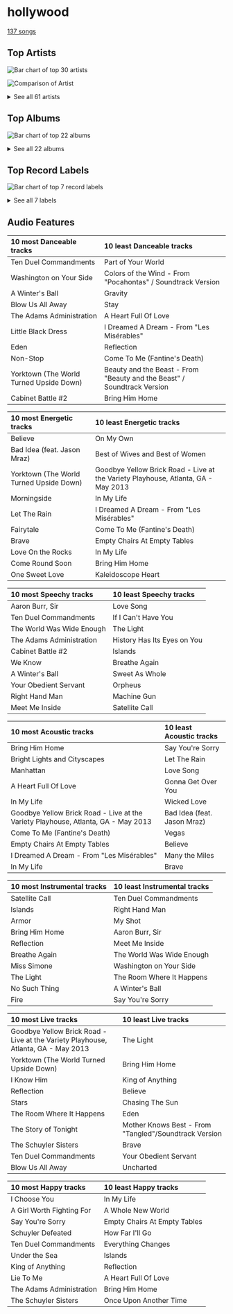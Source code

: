 # hollywood

[137 songs](hollywood_tracks.md)

## Top Artists

![Bar chart of top 30 artists](../images/genres/hollywood/artists.png)

![Comparison of Artist](../images/genres/hollywood/artists_comparison.png)


<details>
<summary>See all 61 artists</summary>

|   Number of Tracks | Art                                                                                              | Artist                                                                                 | 🔗                                                           |
|-------------------:|:-------------------------------------------------------------------------------------------------|:---------------------------------------------------------------------------------------|:------------------------------------------------------------|
|                 59 | <img src="https://i.scdn.co/image/ab6761610000e5eb0bae7cfd3b32b10154e0b8b3" alt="" width="50" /> | [Sara Bareilles](../artists/sara_bareilles.md)                                         | [🔗](https://open.spotify.com/artist/2Sqr0DXoaYABbjBo9HaMkM) |
|                 29 | <img src="https://i.scdn.co/image/ab67616d0000b2733743f2dba9dde74bf4338540" alt="" width="50" /> | [Original Broadway Cast of Hamilton](../artists/original_broadway_cast_of_hamilton.md) | [🔗](https://open.spotify.com/artist/3UUJfRbrA2nTbcg4i0MOwu) |
|                 26 | <img src="https://i.scdn.co/image/84dc87cca456089fc5cfa2d7593d9d960ca4553f" alt="" width="50" /> | [Lin-Manuel Miranda](../artists/lin_manuel_miranda.md)                                 | [🔗](https://open.spotify.com/artist/4aXXDj9aZnlshx7mzj3W1N) |
|                 18 | <img src="https://i.scdn.co/image/ab6761610000e5ebb35dba51746ae3ebb2d8958b" alt="" width="50" /> | [Leslie Odom Jr.](../artists/leslie_odom_jr_.md)                                       | [🔗](https://open.spotify.com/artist/3cR4rhS2hBWqI7rJEBacvN) |
|                 11 | <img src="https://i.scdn.co/image/ab67616d0000b273b47bb04577839c77f2e300bd" alt="" width="50" /> | [Phillipa Soo](../artists/phillipa_soo.md)                                             | [🔗](https://open.spotify.com/artist/2OEGI2wrCVmvavKEOMlccy) |
|                 10 | <img src="https://i.scdn.co/image/ab6761610000e5ebe36c599c230a7fda002d3d34" alt="" width="50" /> | [Anthony Ramos](../artists/anthony_ramos.md)                                           | [🔗](https://open.spotify.com/artist/660YptcR0hNHJ8iEr1qcse) |
|                 10 | <img src="https://i.scdn.co/image/ab6761610000e5ebf638289c7621609519d8ad24" alt="" width="50" /> | [Daveed Diggs](../artists/daveed_diggs.md)                                             | [🔗](https://open.spotify.com/artist/3twuAojvYNrlWZpMkxLm3P) |
|                  9 | <img src="nan" alt="" width="50" />                                                              | [Okieriete Onaodowan](../artists/okieriete_onaodowan.md)                               | [🔗](https://open.spotify.com/artist/6G3sPhnj4JBCsBVBGvZnkk) |
|                  9 | <img src="https://i.scdn.co/image/ab6761610000e5ebc698d53b77db34027b00f853" alt="" width="50" /> | [Disney](../artists/disney.md)                                                         | [🔗](https://open.spotify.com/artist/3xvaSlT4xsyk6lY1ESOspO) |
|                  7 | <img src="https://i.scdn.co/image/ab6761610000e5eba25d44efab14a3d43b2f78ea" alt="" width="50" /> | Christopher Jackson                                                                    | [🔗](https://open.spotify.com/artist/6sLwRSXSUF5JTUnQaFenyj) |
|                  7 | <img src="https://i.scdn.co/image/8342768be08c1c9bf4af1d4584a103bcb3042704" alt="" width="50" /> | Colm Wilkinson                                                                         | [🔗](https://open.spotify.com/artist/4hKV8PcRBaHZqBJjSn8OJE) |
|                  5 | <img src="https://i.scdn.co/image/ab67616d0000b2735fe78562e8ab0b95a2349f54" alt="" width="50" /> | Renée Elise Goldsberry                                                                 | [🔗](https://open.spotify.com/artist/5VJN4jB6PqqEg4kJiAj6Eu) |
|                  5 | <img src="https://i.scdn.co/image/191d9c926a51e6d0abc49b7416689b52a2662efc" alt="" width="50" /> | Lea Salonga                                                                            | [🔗](https://open.spotify.com/artist/1GlMjIezcLwV3OFlX0uXOv) |
|                  4 | <img src="https://i.scdn.co/image/ab67616d0000b2736b59fdeebe247885983d6dcf" alt="" width="50" /> | Judy Kuhn                                                                              | [🔗](https://open.spotify.com/artist/7tHd518aPjJYUgyv9bidBz) |
|                  3 | <img src="https://i.scdn.co/image/ab6761610000e5eb07ccc2fd86f64d13368998de" alt="" width="50" /> | Jonathan Groff                                                                         | [🔗](https://open.spotify.com/artist/7KkqUt65v6LMtR369OQ6FB) |
|                  3 | <img src="https://i.scdn.co/image/ab6761610000e5eb408a975888e8eeea2aa8e604" alt="" width="50" /> | Idina Menzel                                                                           | [🔗](https://open.spotify.com/artist/73Np75Wv2tju61Eo9Zw4IR) |
|                  3 | <img src="nan" alt="" width="50" />                                                              | Terrence Mann                                                                          | [🔗](https://open.spotify.com/artist/5uBIsYz9WatgoViLG6pVj2) |
|                  3 | <img src="https://i.scdn.co/image/2f27b88be41ed8e21e7db0cf192385c14736f8a0" alt="" width="50" /> | Eddie Redmayne                                                                         | [🔗](https://open.spotify.com/artist/4EJP6Qhk6l18LumCcpEfLw) |
|                  3 | <img src="https://i.scdn.co/image/4696b636f6be50265a1226814629eea4ed48a8e6" alt="" width="50" /> | Kristen Bell                                                                           | [🔗](https://open.spotify.com/artist/2kHxkdiKCSnHMkhIgFBZaI) |
|                  2 | <img src="nan" alt="" width="50" />                                                              | Samuel E. Wright                                                                       | [🔗](https://open.spotify.com/artist/6Id8rcDNyBXPcgKQVfQ8rX) |
|                  2 | <img src="https://i.scdn.co/image/ab6761610000e5eb0011a003b54943e02654e1f4" alt="" width="50" /> | Samantha Barks                                                                         | [🔗](https://open.spotify.com/artist/4gOl5m9dY7IGAipqpul7GZ) |
|                  2 | <img src="https://i.scdn.co/image/ab6761610000e5eb65c99d6d784dc2cabd2a5492" alt="" width="50" /> | Mandy Moore                                                                            | [🔗](https://open.spotify.com/artist/2LJxr7Pt3JnP60eLxwbDOu) |
|                  2 | <img src="https://i.scdn.co/image/ab67616d0000b273a6d80e2ed079cf1183ade19a" alt="" width="50" /> | Angela Lansbury                                                                        | [🔗](https://open.spotify.com/artist/0LtVJXnPR8msCJiE2DjHxy) |
|                  1 | <img src="https://i.scdn.co/image/ab67616d0000b27350a8f03cc6bd438ca8d306db" alt="" width="50" /> | Students                                                                               | [🔗](https://open.spotify.com/artist/7oaoEBdRqHXfoiGYa55Atp) |
|                  1 | <img src="nan" alt="" width="50" />                                                              | Beth Fowler                                                                            | [🔗](https://open.spotify.com/artist/7KNW6OwcA260MsaEtnvhxV) |
|                  1 | <img src="nan" alt="" width="50" />                                                              | Harvey Fierstein                                                                       | [🔗](https://open.spotify.com/artist/7G6zawIBBtDX1WvuT97Ei9) |
|                  1 | <img src="https://i.scdn.co/image/ab6761610000e5eb7f23b93005b02c1503cc5379" alt="" width="50" /> | Cher                                                                                   | [🔗](https://open.spotify.com/artist/72OaDtakiy6yFqkt4TsiFt) |
|                  1 | <img src="https://i.scdn.co/image/ab67616d0000b273170e79548d280867ef12742b" alt="" width="50" /> | Les Misérables Cast                                                                    | [🔗](https://open.spotify.com/artist/71wy5iisVKXLZgoPxdFi8A) |
|                  1 | <img src="nan" alt="" width="50" />                                                              | Agatha Lee Monn                                                                        | [🔗](https://open.spotify.com/artist/6kHu5ICQRBZdsAHjAjQlmp) |
|                  1 | <img src="https://i.scdn.co/image/ab6761610000e5ebdc4b4e69e26eb1367eb8b796" alt="" width="50" /> | Jon Rua                                                                                | [🔗](https://open.spotify.com/artist/69NsP4MC1JbfvKMwpx2oy8) |
|                  1 | <img src="https://i.scdn.co/image/ab67616d0000b27356896680295a2000b46609f4" alt="" width="50" /> | Aaron Tveit                                                                            | [🔗](https://open.spotify.com/artist/68h2f0WXn4zEctSgNYozXx) |
|                  1 | <img src="https://i.scdn.co/image/ab6761610000e5eb21f0cc7dc3f69be76f6f7c11" alt="" width="50" /> | Joseph Williams                                                                        | [🔗](https://open.spotify.com/artist/5xk0kRuXn1zToTHpHAqpui) |
|                  1 | <img src="https://i.scdn.co/image/ab6761610000e5ebb464513265be8765dddc19bb" alt="" width="50" /> | Frances Ruffelle                                                                       | [🔗](https://open.spotify.com/artist/5uSeMCBhe3DiROdFrwaXkw) |
|                  1 | <img src="https://i.scdn.co/image/b7cb8a2d95ba2ca94fc0e133611b5b680014c52e" alt="" width="50" /> | Auli'i Cravalho                                                                        | [🔗](https://open.spotify.com/artist/5mnS9jJdKQQcRSqFu5YPVe) |
|                  1 | <img src="https://i.scdn.co/image/ab67616d0000b27317f613f05ec89836d8c4ad0c" alt="" width="50" /> | Jerry Orbach                                                                           | [🔗](https://open.spotify.com/artist/5i2OpmeVKsmViqoETxuOvO) |
|                  1 | <img src="https://i.scdn.co/image/ab67616d0000b2730cc79e7adefed420553e65fe" alt="" width="50" /> | Jason Weaver                                                                           | [🔗](https://open.spotify.com/artist/5UdPkKWd8YNR5xGcmqH9QJ) |
|                  1 | <img src="https://i.scdn.co/image/ab67616d0000b27354900b60ad3ceff554807176" alt="" width="50" /> | Amanda Seyfried                                                                        | [🔗](https://open.spotify.com/artist/5RZjpmuD14JKXvB8Ry1G1u) |
|                  1 | <img src="nan" alt="" width="50" />                                                              | Katie Lopez                                                                            | [🔗](https://open.spotify.com/artist/5Kkhk21siwbW3BfZUwpykJ) |
|                  1 | <img src="https://i.scdn.co/image/e8f69e48f7ae80c6247fda3bf03d6155ae0d7282" alt="" width="50" /> | Hugh Jackman                                                                           | [🔗](https://open.spotify.com/artist/5F1aoppMtU3OMiltO8ymJ2) |
|                  1 | <img src="nan" alt="" width="50" />                                                              | Donna Murphy                                                                           | [🔗](https://open.spotify.com/artist/5BuTOT6mPoNZ5EmaPheBI9) |
|                  1 | <img src="https://i.scdn.co/image/ab6761610000e5ebce8d5be6690c6964069ab8e0" alt="" width="50" /> | Jason Mraz                                                                             | [🔗](https://open.spotify.com/artist/4phGZZrJZRo4ElhRtViYdl) |
|                  1 | <img src="https://i.scdn.co/image/ab6761610000e5eb583a4cf451be21040cfaa0a4" alt="" width="50" /> | Jodi Benson                                                                            | [🔗](https://open.spotify.com/artist/4mmMtabvFCKA6HfmVmitNH) |
|                  1 | <img src="nan" alt="" width="50" />                                                              | Chorus - Mulan                                                                         | [🔗](https://open.spotify.com/artist/4KpdqBDU2C5gB3vhdojuqA) |
|                  1 | <img src="https://i.scdn.co/image/ab6761610000e5eb8c7085cb6bc26d51b510656c" alt="" width="50" /> | Jasmine Cephas-Jones                                                                   | [🔗](https://open.spotify.com/artist/4H3e5t5utgPvj6Nsuda5QF) |
|                  1 | <img src="https://i.scdn.co/image/ab6761610000e5ebbf591218adebbf576d52e665" alt="" width="50" /> | Santino Fontana                                                                        | [🔗](https://open.spotify.com/artist/47NluEnhJda2gsnjuvcoob) |
|                  1 | <img src="nan" alt="" width="50" />                                                              | Jerry Tondo                                                                            | [🔗](https://open.spotify.com/artist/3wUpOiaLjwAZNregbC7CxO) |
|                  1 | <img src="nan" alt="" width="50" />                                                              | Chorus - Beauty And the Beast                                                          | [🔗](https://open.spotify.com/artist/3kWWBtNzJFtKA222gZz39d) |
|                  1 | <img src="https://i.scdn.co/image/ab67616d0000b273a22b3c7eefefd14e57cc068b" alt="" width="50" /> | Brad Kane                                                                              | [🔗](https://open.spotify.com/artist/3dAzSJ9lQnJSq5Z0OgDBep) |
|                  1 | <img src="nan" alt="" width="50" />                                                              | Ephraim Sykes                                                                          | [🔗](https://open.spotify.com/artist/3brilvMAN6ILRUMvaqJWdG) |
|                  1 | <img src="https://i.scdn.co/image/ab6761610000e5eb5dcabf363571181dba3ecf66" alt="" width="50" /> | Matthew Wilder                                                                         | [🔗](https://open.spotify.com/artist/3bmFPbLMiLxtR9tFrTcKcP) |
|                  1 | <img src="nan" alt="" width="50" />                                                              | Zachary Levi                                                                           | [🔗](https://open.spotify.com/artist/3XSyTI9ct70ZheMESAv2st) |
|                  1 | <img src="https://i.scdn.co/image/ab67616d0000b27354bf67d6993451d2c9eae5e1" alt="" width="50" /> | David Bryant                                                                           | [🔗](https://open.spotify.com/artist/2yPfp367ZwywK1lbGg00b8) |
|                  1 | <img src="nan" alt="" width="50" />                                                              | Randy Graff                                                                            | [🔗](https://open.spotify.com/artist/2iRiwwxcJb6fXCxO5jt1cz) |
|                  1 | <img src="https://i.scdn.co/image/038078d1e58100273d291941ce8ef965a62a70c6" alt="" width="50" /> | Marni Nixon                                                                            | [🔗](https://open.spotify.com/artist/2Npf96k0QoY8YYwqnELDmQ) |
|                  1 | <img src="https://i.scdn.co/image/ab6761610000e5eb1cf32251011d049c26855ae4" alt="" width="50" /> | AURORA                                                                                 | [🔗](https://open.spotify.com/artist/1WgXqy2Dd70QQOU7Ay074N) |
|                  1 | <img src="https://i.scdn.co/image/ab67616d0000b273c77218620de388c559ba5bbb" alt="" width="50" /> | Ariana DeBose                                                                          | [🔗](https://open.spotify.com/artist/1Np9GsrPO7dlczjvdehBxs) |
|                  1 | <img src="https://i.scdn.co/image/09f4a0a499359540e40075f8e912d7c3e94bc4a6" alt="" width="50" /> | Anne Hathaway                                                                          | [🔗](https://open.spotify.com/artist/0nIyPY7J7G68WgQEOLHn0x) |
|                  1 | <img src="nan" alt="" width="50" />                                                              | Ernie Sabella                                                                          | [🔗](https://open.spotify.com/artist/0RH6EMxqfzCEB7QCSKQ4xr) |
|                  1 | <img src="nan" alt="" width="50" />                                                              | Sasha Hutchings                                                                        | [🔗](https://open.spotify.com/artist/0Pg2rEmiZEnmxw4eQwtvsR) |
|                  1 | <img src="https://i.scdn.co/image/ab67616d0000b27327028def34ab4b09f54f76d4" alt="" width="50" /> | Nathan Lane                                                                            | [🔗](https://open.spotify.com/artist/0P0do9GwiSgweSF6Ui3mrv) |
|                  1 | <img src="https://i.scdn.co/image/ab67616d0000b27394c1072c43f5c7f98f517067" alt="" width="50" /> | James Hong                                                                             | [🔗](https://open.spotify.com/artist/00erTY7OuCOdNTN36srPNN) |

</details>

## Top Albums

![Bar chart of top 22 albums](../images/genres/hollywood/albums.png)


<details>
<summary>See all 22 albums</summary>

|   Number of Tracks | Art                                                                                              | Album                                                                 | 🔗                                                          |
|-------------------:|:-------------------------------------------------------------------------------------------------|:----------------------------------------------------------------------|:-----------------------------------------------------------|
|                 41 | <img src="https://i.scdn.co/image/ab67616d0000b273d72fb5571087bca0a2fed008" alt="" width="50" /> | Hamilton (Original Broadway Cast Recording)                           | [🔗](https://open.spotify.com/album/1kCHru7uhxBUdzkm4gzRQc) |
|                 13 | <img src="https://i.scdn.co/image/ab67616d0000b2733fa3caf3da101e3cd28a53a6" alt="" width="50" /> | Kaleidoscope Heart                                                    | [🔗](https://open.spotify.com/album/627ukPRwYxyBREHxBq0vGJ) |
|                 12 | <img src="https://i.scdn.co/image/ab67616d0000b273022b4010e20659300f42c375" alt="" width="50" /> | The Blessed Unrest                                                    | [🔗](https://open.spotify.com/album/7lpbyGc4fHsQkBTsfWVBhp) |
|                 12 | <img src="https://i.scdn.co/image/ab67616d0000b2731c3e0a58f3ee28af2922e351" alt="" width="50" /> | Little Voice                                                          | [🔗](https://open.spotify.com/album/2Z9WUERfMjOgQ6ze9TcGbF) |
|                 10 | <img src="https://i.scdn.co/image/ab67616d0000b2739e7dad80eb4bb664ff9e6fc8" alt="" width="50" /> | Amidst the Chaos (Bonus Version)                                      | [🔗](https://open.spotify.com/album/5x2sDapUIdq0qk1ezff3gm) |
|                  9 | <img src="https://i.scdn.co/image/ab67616d0000b27311213770e112f78d4075b61f" alt="" width="50" /> | Les Misérables (Original Broadway Cast Recording)                     | [🔗](https://open.spotify.com/album/3jbKDx0zB1QoJQTw8i1AvD) |
|                  6 | <img src="https://i.scdn.co/image/ab67616d0000b2737acf0cb659dceb25ddbfd39a" alt="" width="50" /> | What's Inside: Songs from Waitress                                    | [🔗](https://open.spotify.com/album/1s6codM2ZAB008t9GTyaEk) |
|                  5 | <img src="https://i.scdn.co/image/ab67616d0000b2731cb638deee3de9a9060ca6aa" alt="" width="50" /> | Once Upon Another Time                                                | [🔗](https://open.spotify.com/album/1PrqYZJRzGNf8AsSOraxnZ) |
|                  5 | <img src="https://i.scdn.co/image/ab67616d0000b2739c0f9e625ee5cac9e2abfc6e" alt="" width="50" /> | Les Misérables: The Motion Picture Soundtrack Deluxe (Deluxe Edition) | [🔗](https://open.spotify.com/album/0I6Bl1dVB1hQsSoQF6KuTg) |
|                  4 | <img src="https://i.scdn.co/image/ab67616d0000b2734b1899123e484c034e31164e" alt="" width="50" /> | Frozen (Original Motion Picture Soundtrack / Deluxe Edition)          | [🔗](https://open.spotify.com/album/7lZs5r4oQV2nutddffLrg0) |
|                  3 | <img src="https://i.scdn.co/image/ab67616d0000b27327bc049f5d573b73e4cc96ef" alt="" width="50" /> | The Little Mermaid Special Edition                                    | [🔗](https://open.spotify.com/album/4aAwvCRNJIqiUGVEjieWv6) |
|                  3 | <img src="https://i.scdn.co/image/ab67616d0000b273597905f8f46dfc60f5a6d11f" alt="" width="50" /> | Tangled                                                               | [🔗](https://open.spotify.com/album/1l0aFrH24oPrQSqGtfeFyE) |
|                  3 | <img src="https://i.scdn.co/image/ab67616d0000b27388781d268ea3b5a35518eecc" alt="" width="50" /> | Mulan (Original Soundtrack)                                           | [🔗](https://open.spotify.com/album/3Ohs7Jo6GM6mydUOL0m5aC) |
|                  2 | <img src="https://i.scdn.co/image/ab67616d0000b273281dfd7af2ee99a124404623" alt="" width="50" /> | Pocahontas                                                            | [🔗](https://open.spotify.com/album/7L6kEZVkWh7OEI71b1JHZd) |
|                  2 | <img src="https://i.scdn.co/image/ab67616d0000b2732bf585fa65e5608b365f4909" alt="" width="50" /> | Beauty and the Beast                                                  | [🔗](https://open.spotify.com/album/3O5p9VNddbwvqWTdYKEqV5) |
|                  1 | <img src="https://i.scdn.co/image/ab67616d0000b273660aadbda2da6b1c2dd3d1a5" alt="" width="50" /> | The Lion King                                                         | [🔗](https://open.spotify.com/album/3YA5DdB3wSz4pdfEXoMyRd) |
|                  1 | <img src="https://i.scdn.co/image/ab67616d0000b273dda924a83894bc750e69845a" alt="" width="50" /> | The Journey so Far                                                    | [🔗](https://open.spotify.com/album/3zr8JDmixklHY1sOURyfoK) |
|                  1 | <img src="https://i.scdn.co/image/ab67616d0000b2733505183cc0e24d2f7560174a" alt="" width="50" /> | Moana (Original Motion Picture Soundtrack/Deluxe Edition)             | [🔗](https://open.spotify.com/album/6pZj4nvx6lV3ulIK3BSjvs) |
|                  1 | <img src="https://i.scdn.co/image/ab67616d0000b2736ff59d18c018a2845758deed" alt="" width="50" /> | Frozen 2 (Original Motion Picture Soundtrack/Deluxe Edition)          | [🔗](https://open.spotify.com/album/4M07HWIlZr7zoXoxDHR5mz) |
|                  1 | <img src="https://i.scdn.co/image/ab67616d0000b27338216a01881aff4e54a0850d" alt="" width="50" /> | Brave Enough: Live at the Variety Playhouse                           | [🔗](https://open.spotify.com/album/7L4ZgnQqEhCEsV9GnMeXtE) |
|                  1 | <img src="https://i.scdn.co/image/ab67616d0000b27361c83e0a3e42be611729c840" alt="" width="50" /> | Believe                                                               | [🔗](https://open.spotify.com/album/0jZfbz0dNfDjPSg0hYJNth) |
|                  1 | <img src="https://i.scdn.co/image/ab67616d0000b2734a4b92dcf7a5c51cc4f7424c" alt="" width="50" /> | Aladdin Special Edition                                               | [🔗](https://open.spotify.com/album/7bt2aty3lUo6Q1Ud8pthRz) |

</details>


## Top Record Labels

![Bar chart of top 7 record labels](../images/genres/hollywood/labels.png)


<details>
<summary>See all 7 labels</summary>

|   Number of Tracks | Label                                                                       |
|-------------------:|:----------------------------------------------------------------------------|
|                 59 | [Epic](../labels/epic.md)                                                   |
|                 41 | [Atlantic Records](../labels/atlantic_records.md)                           |
|                 21 | [Walt Disney Records](../labels/walt_disney_records.md)                     |
|                  9 | [Verve (Adult Contemporary) MC](../labels/verve__adult_contemporary__mc.md) |
|                  5 | [Polydor Records](../labels/polydor_records.md)                             |
|                  1 | [Warner Records](../labels/warner_records.md)                               |
|                  1 | [LML Music](../labels/lml_music.md)                                         |

</details>


## Audio Features

| 10 most Danceable tracks                | 10 least Danceable tracks                                               |
|:----------------------------------------|:------------------------------------------------------------------------|
| Ten Duel Commandments                   | Part of Your World                                                      |
| Washington on Your Side                 | Colors of the Wind - From "Pocahontas" / Soundtrack Version             |
| A Winter's Ball                         | Gravity                                                                 |
| Blow Us All Away                        | Stay                                                                    |
| The Adams Administration                | A Heart Full Of Love                                                    |
| Little Black Dress                      | I Dreamed A Dream - From "Les Misérables"                               |
| Eden                                    | Reflection                                                              |
| Non-Stop                                | Come To Me (Fantine's Death)                                            |
| Yorktown (The World Turned Upside Down) | Beauty and the Beast - From "Beauty and the Beast" / Soundtrack Version |
| Cabinet Battle #2                       | Bring Him Home                                                          |

| 10 most Energetic tracks                | 10 least Energetic tracks                                                         |
|:----------------------------------------|:----------------------------------------------------------------------------------|
| Believe                                 | On My Own                                                                         |
| Bad Idea (feat. Jason Mraz)             | Best of Wives and Best of Women                                                   |
| Yorktown (The World Turned Upside Down) | Goodbye Yellow Brick Road - Live at the Variety Playhouse, Atlanta, GA - May 2013 |
| Morningside                             | In My Life                                                                        |
| Let The Rain                            | I Dreamed A Dream - From "Les Misérables"                                         |
| Fairytale                               | Come To Me (Fantine's Death)                                                      |
| Brave                                   | Empty Chairs At Empty Tables                                                      |
| Love On the Rocks                       | In My Life                                                                        |
| Come Round Soon                         | Bring Him Home                                                                    |
| One Sweet Love                          | Kaleidoscope Heart                                                                |

| 10 most Speechy tracks    | 10 least Speechy tracks     |
|:--------------------------|:----------------------------|
| Aaron Burr, Sir           | Love Song                   |
| Ten Duel Commandments     | If I Can't Have You         |
| The World Was Wide Enough | The Light                   |
| The Adams Administration  | History Has Its Eyes on You |
| Cabinet Battle #2         | Islands                     |
| We Know                   | Breathe Again               |
| A Winter's Ball           | Sweet As Whole              |
| Your Obedient Servant     | Orpheus                     |
| Right Hand Man            | Machine Gun                 |
| Meet Me Inside            | Satellite Call              |

| 10 most Acoustic tracks                                                           | 10 least Acoustic tracks    |
|:----------------------------------------------------------------------------------|:----------------------------|
| Bring Him Home                                                                    | Say You're Sorry            |
| Bright Lights and Cityscapes                                                      | Let The Rain                |
| Manhattan                                                                         | Love Song                   |
| A Heart Full Of Love                                                              | Gonna Get Over You          |
| In My Life                                                                        | Wicked Love                 |
| Goodbye Yellow Brick Road - Live at the Variety Playhouse, Atlanta, GA - May 2013 | Bad Idea (feat. Jason Mraz) |
| Come To Me (Fantine's Death)                                                      | Vegas                       |
| Empty Chairs At Empty Tables                                                      | Believe                     |
| I Dreamed A Dream - From "Les Misérables"                                         | Many the Miles              |
| In My Life                                                                        | Brave                       |

| 10 most Instrumental tracks   | 10 least Instrumental tracks   |
|:------------------------------|:-------------------------------|
| Satellite Call                | Ten Duel Commandments          |
| Islands                       | Right Hand Man                 |
| Armor                         | My Shot                        |
| Bring Him Home                | Aaron Burr, Sir                |
| Reflection                    | Meet Me Inside                 |
| Breathe Again                 | The World Was Wide Enough      |
| Miss Simone                   | Washington on Your Side        |
| The Light                     | The Room Where It Happens      |
| No Such Thing                 | A Winter's Ball                |
| Fire                          | Say You're Sorry               |

| 10 most Live tracks                                                               | 10 least Live tracks                                  |
|:----------------------------------------------------------------------------------|:------------------------------------------------------|
| Goodbye Yellow Brick Road - Live at the Variety Playhouse, Atlanta, GA - May 2013 | The Light                                             |
| Yorktown (The World Turned Upside Down)                                           | Bring Him Home                                        |
| I Know Him                                                                        | King of Anything                                      |
| Reflection                                                                        | Believe                                               |
| Stars                                                                             | Chasing The Sun                                       |
| The Room Where It Happens                                                         | Eden                                                  |
| The Story of Tonight                                                              | Mother Knows Best - From "Tangled"/Soundtrack Version |
| The Schuyler Sisters                                                              | Brave                                                 |
| Ten Duel Commandments                                                             | Your Obedient Servant                                 |
| Blow Us All Away                                                                  | Uncharted                                             |

| 10 most Happy tracks      | 10 least Happy tracks        |
|:--------------------------|:-----------------------------|
| I Choose You              | In My Life                   |
| A Girl Worth Fighting For | A Whole New World            |
| Say You're Sorry          | Empty Chairs At Empty Tables |
| Schuyler Defeated         | How Far I'll Go              |
| Ten Duel Commandments     | Everything Changes           |
| Under the Sea             | Islands                      |
| King of Anything          | Reflection                   |
| Lie To Me                 | A Heart Full Of Love         |
| The Adams Administration  | Bring Him Home               |
| The Schuyler Sisters      | Once Upon Another Time       |
